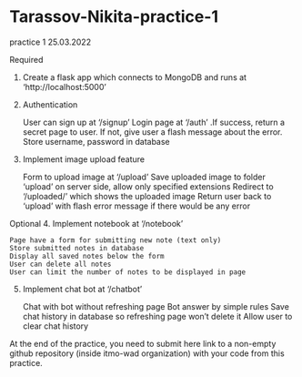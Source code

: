 # Tarassov-Nikita-practice-1
practice 1 25.03.2022

Required
1. Create a flask app which connects to MongoDB and runs at ‘http://localhost:5000’
2. Authentication

    User can sign up at ‘/signup’
    Login page at ‘/auth’ .If success, return a secret page to user. If not, give user a flash message about the error.
    Store username, password in database

3. Implement image upload feature

    Form to upload image at ‘/upload’
    Save uploaded image to folder ‘upload’ on server side, allow only specified extensions
    Redirect to ‘/uploaded/<filename>’ which shows the uploaded image
    Return user back to ‘upload’ with flash error message if there would be any error

Optional
4. Implement notebook at ‘/notebook’

    Page have a form for submitting new note (text only)
    Store submitted notes in database
    Display all saved notes below the form
    User can delete all notes
    User can limit the number of notes to be displayed in page

5. Implement chat bot at ‘/chatbot’

    Chat with bot without refreshing page
    Bot answer by simple rules
    Save chat history in database so refreshing page won’t delete it
    Allow user to clear chat history


At the end of the practice, you need to submit here link to a non-empty github repository (inside itmo-wad organization) with your code from this practice.

